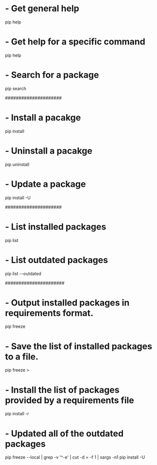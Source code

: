 # - Get general help
pip help

# - Get help for a specific command
pip help <command>

# - Search for a package
pip search <pkgname>

#####################

# - Install a pacakge
pip install <pkgname>

# - Uninstall a pacakge
pip uninstall <pkgname>

# - Update a package
pip install -U <pkgname>

#####################

# - List installed packages
pip list

# - List outdated packages
pip list --outdated


######################

# - Output installed packages in requirements format.
pip freeze

# - Save the list of installed packages to a file.
pip freeze > <reqfile>

# - Install the list of packages provided by a requirements file 
pip install -r <reqfile>

# - Updated all of the outdated packages
pip freeze --local | grep -v '^\-e' | cut -d = -f 1  | xargs -n1 pip install -U
